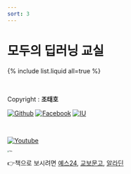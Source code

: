 ```yaml
---
sort: 3
---
```


# 모두의 딥러닝 교실

{% include list.liquid all=true %}





<br/>

Copyright : **조태호** 

[![Github](https://img.shields.io/badge/github-taehojo-yellowgreen)](https://github.com/taehojo)
[![Facebook](https://img.shields.io/badge/facebook-taehojo-blue)](https://facebook.com/taehojo)
[![IU](https://img.shields.io/badge/IU-medicine-red)](https://medicine.iu.edu/faculty/41882/jo-taeho)
<br/>

<br/>

[![Youtube](https://img.shields.io/youtube/channel/views/UC_LvgzB44dGRvOcQqMzdT4g?label=%EB%8F%99%EC%98%81%EC%83%81%20%EA%B0%95%EC%9D%98&style=social)](https://bit.ly/taehojo)

[<img src="http://image.yes24.com/goods/108553440/XL" alt="Title" style="zoom:25%;" />](http://www.yes24.com/Product/Goods/108553440)

👉책으로 보시려면 [예스24](http://www.yes24.com/Product/Goods/108553440), [교보문고](http://www.kyobobook.co.kr/product/detailViewKor.laf?mallGb=KOR&ejkGb=KOR&linkClass=&barcode=9791165219246), [알라딘](https://www.aladin.co.kr/shop/wproduct.aspx?ISBN=K662837474) 

